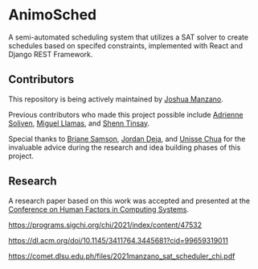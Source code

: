 # AnimoSched
A semi-automated scheduling system that utilizes a SAT solver to create schedules based on specifed constraints, implemented with React and Django REST Framework.

## Contributors
This repository is being actively maintained by [Joshua Manzano](https://github.com/joshmanzano).

Previous contributors who made this project possible include [Adrienne Soliven](https://github.com/AdiSol), [Miguel Llamas](https://github.com/miguelllamas), and [Shenn Tinsay](https://github.com/tinsayshenn).

Special thanks to [Briane Samson](https://github.com/brianehenyo), [Jordan Deja](https://github.com/jrdndj), and [Unisse Chua](https://github.com/unissechua) for the invaluable advice during the research and idea building phases of this project. 


## Research
A research paper based on this work was accepted and presented at the [Conference on Human Factors in Computing Systems](https://en.wikipedia.org/wiki/Conference_on_Human_Factors_in_Computing_Systems).

https://programs.sigchi.org/chi/2021/index/content/47532

https://dl.acm.org/doi/10.1145/3411764.3445681?cid=99659319011

https://comet.dlsu.edu.ph/files/2021manzano_sat_scheduler_chi.pdf
